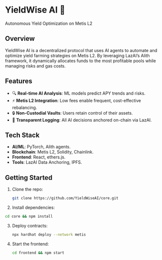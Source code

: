 # YieldWise AI 🚀  
Autonomous Yield Optimization on Metis L2  

## Overview  
YieldWise AI is a decentralized protocol that uses AI agents to automate and optimize yield farming strategies on Metis L2. By leveraging LazAI’s Alith framework, it dynamically allocates funds to the most profitable pools while managing risks and gas costs.  

## Features  
- 🔍 **Real-time AI Analysis**: ML models predict APY trends and risks.  
- ⚡ **Metis L2 Integration**: Low fees enable frequent, cost-effective rebalancing.  
- 🔒 **Non-Custodial Vaults**: Users retain control of their assets.  
- 📜 **Transparent Logging**: All AI decisions anchored on-chain via LazAI.  

## Tech Stack  
- **AI/ML**: PyTorch, Alith agents.  
- **Blockchain**: Metis L2, Solidity, Chainlink.  
- **Frontend**: React, ethers.js.  
- **Tools**: LazAI Data Anchoring, IPFS.  

## Getting Started  
1. Clone the repo:  
   ```bash  
   git clone https://github.com/YieldWiseAI/core.git
   ```
2. Install dependencies:
  ```bash
  cd core && npm install
  ```
3. Deploy contracts:
   ```bash
   npx hardhat deploy --network metis
   ```
4. Start the frontend:
   ```bash
   cd frontend && npm start
   ```
